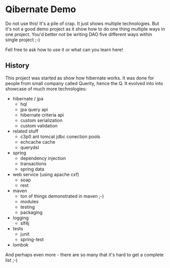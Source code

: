 Qibernate Demo
==============

Do not use this! It's a pile of crap. It just shows multiple technologies. But it's not a good demo project as it show
how to do one thing multiple ways in one project. You'd better not be writing DAO five different ways within single
project ;-)

Fell free to ask how to use it or what can you learn here!


History
-------

This project was started as show how hibernate works. It was done for people from small company called Querity, hence
the Q. It evolved into into showcase of much more technologies:

* hibernate / jpa
    - hql
    - jpa query api
    - hibernate criteria api
    - custom serialization
    - custom validation
* related stuff
    - c3p0 ant tomcat jdbc conection pools
    - echcache cache
    - querydsl
* spring
    - dependency injection
    - transactions
    - spring data
* web service (using apache cxf)
    - soap
    - rest
* maven
    - ton of things demonstrated in maven ;-)
    - modules
    - testing
    - packaging
* logging
    - slf4j
* tests
    - junit
    - spring-test
* lombok

And perhaps even more - there are so many that it's hard to get a complete list ;-)
